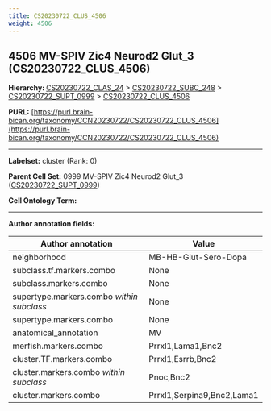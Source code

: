```yaml
---
title: CS20230722_CLUS_4506
weight: 4506
---
```

## 4506 MV-SPIV Zic4 Neurod2 Glut_3 (CS20230722_CLUS_4506)
<b>Hierarchy: </b>
[CS20230722_CLAS_24](../CS20230722_CLAS_24) >
[CS20230722_SUBC_248](../CS20230722_SUBC_248) >
[CS20230722_SUPT_0999](../CS20230722_SUPT_0999) >
[CS20230722_CLUS_4506](../CS20230722_CLUS_4506)

**PURL:** [https://purl.brain-bican.org/taxonomy/CCN20230722/CS20230722_CLUS_4506](https://purl.brain-bican.org/taxonomy/CCN20230722/CS20230722_CLUS_4506)

---


**Labelset:** cluster (Rank: 0)

**Parent Cell Set:** 0999 MV-SPIV Zic4 Neurod2 Glut_3 ([CS20230722_SUPT_0999](../CS20230722_SUPT_0999))



**Cell Ontology Term:** 

[MARKER GENES.]: #


---

[TRANSFERRED ANNOTATIONS.]: #


[AUTHOR ANNOTATION FIELDS.]: #


**Author annotation fields:**

| Author annotation | Value |
|-------------------|-------|
|neighborhood|MB-HB-Glut-Sero-Dopa|
|subclass.tf.markers.combo|None|
|subclass.markers.combo|None|
|supertype.markers.combo _within subclass_|None|
|supertype.markers.combo|None|
|anatomical_annotation|MV|
|merfish.markers.combo|Prrxl1,Lama1,Bnc2|
|cluster.TF.markers.combo|Prrxl1,Esrrb,Bnc2|
|cluster.markers.combo _within subclass_|Pnoc,Bnc2|
|cluster.markers.combo|Prrxl1,Serpina9,Bnc2,Lama1|
